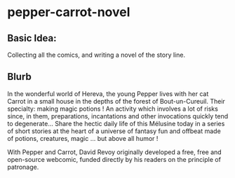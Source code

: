 # pepper-carrot-novel

## Basic Idea:
Collecting all the comics, and writing a novel of the story line.


## Blurb
In the wonderful world of Hereva, the young Pepper lives with her cat Carrot in a small house in the depths of the forest of Bout-un-Cureuil. Their specialty: making magic potions ! An activity which involves a lot of risks since, in them, preparations, incantations and other invocations quickly tend to degenerate... Share the hectic daily life of this Mélusine today in a series of short stories at the heart of a universe of fantasy fun and offbeat made of potions, creatures, magic ... but above all humor !

With Pepper and Carrot, David Revoy originally developed a free, free and open-source webcomic, funded directly by his readers on the principle of patronage.
